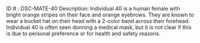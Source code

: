 ID # : DSC-MATE-40
Description: Individual 40 is a human female with bright orange stripes on their face and orange eyebrows. They are known to wear a bucket hat on their head with a 2-color band across their forehead. Individual 40 is often seen donning a medical mask, but it is not clear if this is due to personal preference or for health and safety reasons.